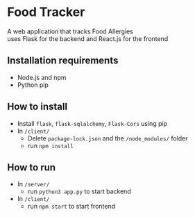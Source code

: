 # Food Tracker
A web application that tracks Food Allergies <br>
uses Flask for the backend and React.js for the frontend <br>

## Installation requirements
- Node.js and npm
- Python pip

## How to install
- Install `flask`, `flask-sqlalchemy`, `Flask-Cors` using pip
- In `/client/` 
  - Delete `package-lock.json` and the `/node_modules/` folder
  - run `npm install`

## How to run
- In `/server/`
  - run `python3 app.py` to start backend
- In `/client/`
  - run `npm start` to start frontend
